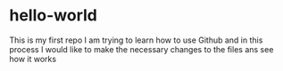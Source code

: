 # hello-world
This is my first repo
I am trying to learn how to use Github and in this process I would like to make the necessary changes to the files ans see how it works
